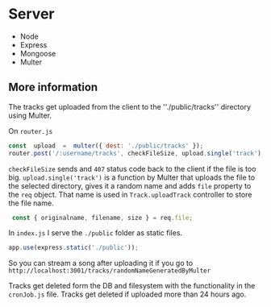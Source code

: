 # Server

- Node
- Express
- Mongoose
- Multer

## More information

The tracks get uploaded from the client to the ''./public/tracks'' directory using Multer.

On ``router.js``

```js
const  upload  =  multer({ dest: './public/tracks' });
router.post('/:username/tracks', checkFileSize, upload.single('track'), Track.uploadTrack);
```

``checkFileSize`` sends and ``407`` status code back to the client if the file is too big.
``upload.single('track')`` is a function by Multer that uploads the file to the selected directory, gives it a random name and adds ``file`` property to the ``req`` object. That name is used in ``Track.uploadTrack`` controller to store the file name.

```js
 const { originalname, filename, size } = req.file;
```

In ``index.js`` I serve the ``./public`` folder as static files.

```js
app.use(express.static('./public'));
```

So you can stream a song after uploading it if you go to ``http://localhost:3001/tracks/randomNameGeneratedByMulter``

Tracks get deleted form the DB and filesystem with the functionality in the ``cronJob.js`` file.
Tracks get deleted if uploaded more than 24 hours ago.
